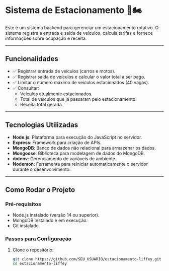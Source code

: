 # Sistema de Estacionamento  🚗🏍️

Este é um sistema backend para gerenciar um estacionamento rotativo. O sistema registra a entrada e saída de veículos, calcula tarifas e fornece informações sobre ocupação e receita.

---

## **Funcionalidades**

- ✅ Registrar entrada de veículos (carros e motos).
- ✅ Registrar saída de veículos e calcular o valor total a ser pago.
- ✅ Limitar o número máximo de veículos estacionados (40 vagas).
- ✅ Consultar:
  - Veículos atualmente estacionados.
  - Total de veículos que já passaram pelo estacionamento.
  - Receita total gerada.

---

## **Tecnologias Utilizadas**

- **Node.js**: Plataforma para execução do JavaScript no servidor.
- **Express**: Framework para criação de APIs.
- **MongoDB**: Banco de dados não relacional para armazenar os dados.
- **Mongoose**: Biblioteca para modelagem de dados do MongoDB.
- **dotenv**: Gerenciamento de variáveis de ambiente.
- **Nodemon**: Ferramenta para reiniciar automaticamente o servidor durante o desenvolvimento.

---

## **Como Rodar o Projeto**

### Pré-requisitos
- Node.js instalado (versão 14 ou superior).
- MongoDB instalado e em execução.
- Git instalado.

### Passos para Configuração

1. Clone o repositório:
   ```bash
   git clone https://github.com/SEU_USUARIO/estacionamento-liffey.git
   cd estacionamento-liffey
